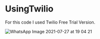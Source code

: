 # UsingTwilio
For this code I used Twilio Free Trial Version.

![WhatsApp Image 2021-07-27 at 19 04 21](https://user-images.githubusercontent.com/60902004/127233938-54015ad0-b7f2-43a3-a66f-9db8e0ebb023.jpeg)

